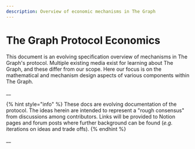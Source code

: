 ```yaml
---
description: Overview of economic mechanisms in The Graph
---
```


# The Graph Protocol Economics

This document is an evolving specification overview of mechanisms in The Graph's protocol. Multiple existing media exist for learning about The Graph, and these differ from our scope. Here our focus is on the mathematical and mechanism design aspects of various components within The Graph.

__

{% hint style="info" %}
These docs are evolving documentation of the protocol. The ideas herein are intended to represent a "rough consensus" from discussions among contributors. Links will be provided to Notion pages and forum posts where further background can be found (_e.g._ iterations on ideas and trade offs).
{% endhint %}

__
